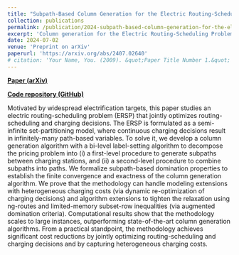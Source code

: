```yaml
---
title: "Subpath-Based Column Generation for the Electric Routing-Scheduling Problem"
collection: publications
permalink: /publication/2024-subpath-based-column-generation-for-the-electric-routing-scheduling-problem
excerpt: 'Column generation for the Electric Routing-Scheduling Problem, with a two-level decomposition of the pricing problem.'
date: 2024-07-02
venue: 'Preprint on arXiv'
paperurl: 'https://arxiv.org/abs/2407.02640'
# citation: 'Your Name, You. (2009). &quot;Paper Title Number 1.&quot; <i>Journal 1</i>. 1(1).'
---
```


**[Paper (arXiv)](https://arxiv.org/abs/2407.02640)**

**[Code repository (GitHub)](https://github.com/sean-lo/ElectricRouting.jl)**

Motivated by widespread electrification targets, this paper studies an electric routing-scheduling problem (ERSP) that jointly optimizes routing-scheduling and charging decisions. The ERSP is formulated as a semi-infinite set-partitioning model, where continuous charging decisions result in infinitely-many path-based variables. To solve it, we develop a column generation algorithm with a bi-level label-setting algorithm to decompose the pricing problem into (i) a first-level procedure to generate subpaths between charging stations, and (ii) a second-level procedure to combine subpaths into paths. We formalize subpath-based domination properties to establish the finite convergence and exactness of the column generation algorithm. We prove that the methodology can handle modeling extensions with heterogeneous charging costs (via dynamic re-optimization of charging decisions) and algorithm extensions to tighten the relaxation using ng-routes and limited-memory subset-row inequalities (via augmented domination criteria). Computational results show that the methodology scales to large instances, outperforming state-of-the-art column generation algorithms. From a practical standpoint, the methodology achieves significant cost reductions by jointly optimizing routing-scheduling and charging decisions and by capturing heterogeneous charging costs.


<!-- Recommended citation: Your Name, You. (2009). "Paper Title Number 1." <i>Journal 1</i>. 1(1). -->